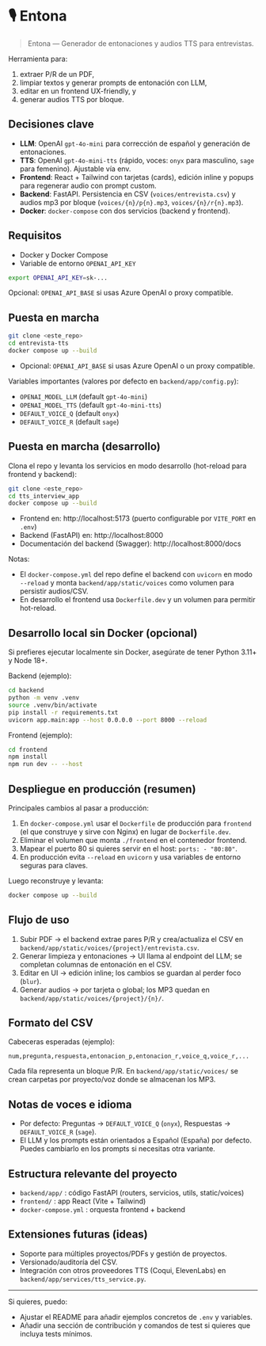 # 🎙️ Entona

> Entona — Generador de entonaciones y audios TTS para entrevistas.

Herramienta para:

1. extraer P/R de un PDF,
2. limpiar textos y generar prompts de entonación con LLM,
3. editar en un frontend UX-friendly, y
4. generar audios TTS por bloque.

## Decisiones clave

- **LLM**: OpenAI `gpt-4o-mini` para corrección de español y generación de entonaciones.
- **TTS**: OpenAI `gpt-4o-mini-tts` (rápido, voces: `onyx` para masculino, `sage` para femenino). Ajustable vía env.
- **Frontend**: React + Tailwind con tarjetas (cards), edición inline y popups para regenerar audio con prompt custom.
- **Backend**: FastAPI. Persistencia en CSV (`voices/entrevista.csv`) y audios mp3 por bloque (`voices/{n}/p{n}.mp3`, `voices/{n}/r{n}.mp3`).
- **Docker**: `docker-compose` con dos servicios (backend y frontend).

## Requisitos

- Docker y Docker Compose
- Variable de entorno `OPENAI_API_KEY`

```bash
export OPENAI_API_KEY=sk-...
```

Opcional: `OPENAI_API_BASE` si usas Azure OpenAI o proxy compatible.

## Puesta en marcha

```bash
git clone <este_repo>
cd entrevista-tts
docker compose up --build
```

- Opcional: `OPENAI_API_BASE` si usas Azure OpenAI o un proxy compatible.

Variables importantes (valores por defecto en `backend/app/config.py`):

- `OPENAI_MODEL_LLM` (default `gpt-4o-mini`)
- `OPENAI_MODEL_TTS` (default `gpt-4o-mini-tts`)
- `DEFAULT_VOICE_Q` (default `onyx`)
- `DEFAULT_VOICE_R` (default `sage`)

## Puesta en marcha (desarrollo)

Clona el repo y levanta los servicios en modo desarrollo (hot-reload para frontend y backend):

```bash
git clone <este_repo>
cd tts_interview_app
docker compose up --build
```

- Frontend en: http://localhost:5173 (puerto configurable por `VITE_PORT` en `.env`)
- Backend (FastAPI) en: http://localhost:8000
- Documentación del backend (Swagger): http://localhost:8000/docs

Notas:

- El `docker-compose.yml` del repo define el backend con `uvicorn` en modo `--reload` y monta `backend/app/static/voices` como volumen para persistir audios/CSV.
- En desarrollo el frontend usa `Dockerfile.dev` y un volumen para permitir hot-reload.

## Desarrollo local sin Docker (opcional)

Si prefieres ejecutar localmente sin Docker, asegúrate de tener Python 3.11+ y Node 18+.

Backend (ejemplo):

```bash
cd backend
python -m venv .venv
source .venv/bin/activate
pip install -r requirements.txt
uvicorn app.main:app --host 0.0.0.0 --port 8000 --reload
```

Frontend (ejemplo):

```bash
cd frontend
npm install
npm run dev -- --host
```

## Despliegue en producción (resumen)

Principales cambios al pasar a producción:

1. En `docker-compose.yml` usar el `Dockerfile` de producción para `frontend` (el que construye y sirve con Nginx) en lugar de `Dockerfile.dev`.
2. Eliminar el volumen que monta `./frontend` en el contenedor frontend.
3. Mapear el puerto 80 si quieres servir en el host: `ports: - "80:80"`.
4. En producción evita `--reload` en `uvicorn` y usa variables de entorno seguras para claves.

Luego reconstruye y levanta:

```bash
docker compose up --build
```

## Flujo de uso

1. Subir PDF → el backend extrae pares P/R y crea/actualiza el CSV en `backend/app/static/voices/{project}/entrevista.csv`.
2. Generar limpieza y entonaciones → UI llama al endpoint del LLM; se completan columnas de entonación en el CSV.
3. Editar en UI → edición inline; los cambios se guardan al perder foco (`blur`).
4. Generar audios → por tarjeta o global; los MP3 quedan en `backend/app/static/voices/{project}/{n}/`.

## Formato del CSV

Cabeceras esperadas (ejemplo):

```
num,pregunta,respuesta,entonacion_p,entonacion_r,voice_q,voice_r,...
```

Cada fila representa un bloque P/R. En `backend/app/static/voices/` se crean carpetas por proyecto/voz donde se almacenan los MP3.

## Notas de voces e idioma

- Por defecto: Preguntas → `DEFAULT_VOICE_Q` (`onyx`), Respuestas → `DEFAULT_VOICE_R` (`sage`).
- El LLM y los prompts están orientados a Español (España) por defecto. Puedes cambiarlo en los prompts si necesitas otra variante.

## Estructura relevante del proyecto

- `backend/app/` : código FastAPI (routers, servicios, utils, static/voices)
- `frontend/` : app React (Vite + Tailwind)
- `docker-compose.yml` : orquesta frontend + backend

## Extensiones futuras (ideas)

- Soporte para múltiples proyectos/PDFs y gestión de proyectos.
- Versionado/auditoría del CSV.
- Integración con otros proveedores TTS (Coqui, ElevenLabs) en `backend/app/services/tts_service.py`.

---

Si quieres, puedo:

- Ajustar el README para añadir ejemplos concretos de `.env` y variables.
- Añadir una sección de contribución y comandos de test si quieres que incluya tests mínimos.

```

```
